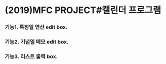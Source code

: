 # (2019)MFC PROJECT#캘린더 프로그램


### 기능1. 특정일 연산 edit box.


### 기능2. 기념일 메모 edit box.


### 기능3. 리스트 출력 box.
